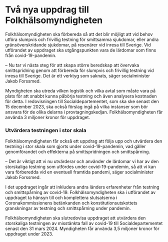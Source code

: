 # Två nya uppdrag till Folkhälsomyndigheten

Folkhälsomyndigheten ska förbereda så att det blir möjligt att vid behov utföra slumpvis och frivillig testning för smittsamma sjukdomar, eller andra gränsöverskridande sjukdomar, på resenärer vid inresa till Sverige. Vid utförandet av uppdraget ska utgångspunkten vara de lärdomar som finns från covid-19-pandemin.

­– Nu tar vi nästa steg för att skapa större beredskap att övervaka smittspridning genom att förbereda för slumpvis och frivillig testning vid inresa till Sverige. Det är ett verktyg som saknats, säger socialminister Jakob Forssmed.

Myndigheten ska utreda vilken logistik och vilka avtal som måste vara på plats för att snabbt kunna påbörja testning och även analysera kostnaden för detta. I redovisningen till Socialdepartementet, som ska ske senast den 15 december 2023, ska också förslag ingå på vilka instanser som bör ansvara för de olika delarna i provtagningskedjan. Folkhälsomyndigheten får använda 3 miljoner kronor för uppdraget.

### Utvärdera testningen i stor skala

Folkhälsomyndigheten får också ett uppdrag att följa upp och utvärdera den testning i stor skala som gjorts under covid-19-pandemin, vad gäller genomförandet och effekterna på smittspridningen och smittspårning.

– Det är viktigt att vi nu utvärderar och använder de lärdomar vi har av den storskaliga testning som utfördes under covid-19-pandemin, så att vi kan vara förberedda vid en eventuell framtida pandemi, säger socialminister Jakob Forssmed.

I det uppdraget ingår att inkludera andra länders erfarenheter från testning och smittspårning av covid-19. Folkhälsomyndigheten ska i utförandet av uppdraget ta hänsyn till och komplettera slutsatserna i Coronakommissionens betänkanden och konstitutionsutskottets granskningar av testning och smittspårning under pandemin.

Folkhälsomyndigheten ska slutredovisa uppdraget att utvärdera den storskaliga testningen av misstänkta fall av covid-19 till Socialdepartementet senast den 31 mars 2024. Myndigheten får använda 3,5 miljoner kronor för uppdraget under 2023.
